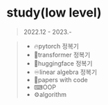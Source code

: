 # study(low level)
> 2022.12 - 2023.- 

> - 🔥pytorch 정복기
> - 🤖transformer 정복기
> - 🤗huggingface 정복기
> - ♾️linear algebra 정복기
> - 📄papers with code 
> - ⌨OOP 
> - ⚙️algorithm
